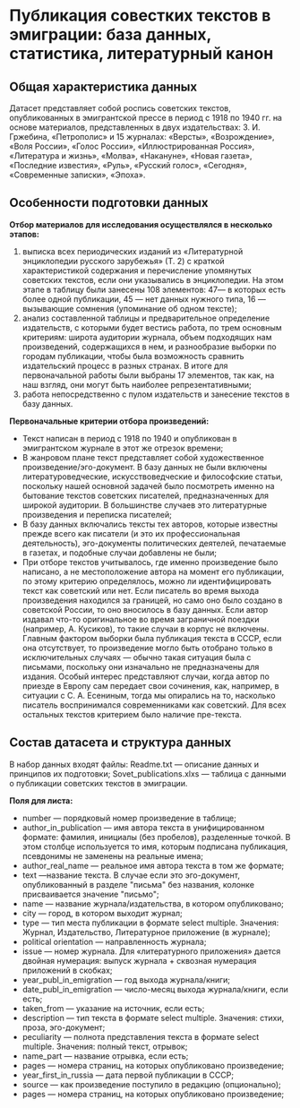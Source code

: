 #  Публикация совестких текстов в эмиграции: база данных, статистика, литературный канон
## Общая характеристика данных
Датасет представляет собой роспись советских текстов, опубликованных в эмигрантской прессе в период с 1918 по 1940 гг. на основе материалов, представленных в двух издательствах: З. И. Гржебина, «Петрополис» и 15 журналах: «Версты», «Возрождение», «Воля России», «Голос России», «Иллюстрированная Россия», «Литература и жизнь», «Молва», «Накануне», «Новая газета», «Последние известия», «Руль», «Русский голос», «Сегодня», «Современные записки», «Эпоха».

## Особенности подготовки данных
**Отбор материалов для исследования осуществлялся в несколько этапов:**
1) выписка всех периодических изданий из «Литературной энциклопедии русского зарубежья» (Т. 2) с краткой характеристикой содержания и перечисление упомянутых советских текстов, если они указывались в энциклопедии. На этом этапе в таблицу были занесены 108 элементов: 47— в которых есть более одной публикации, 45 — нет данных нужного типа, 16 — вызывающие сомнения (упоминание об одном тексте);
2) анализ составленной таблицы и предварительное определение издательств, с которыми будет вестись работа, по трем основным критериям: широта аудитории журнала, объем подходящих нам произведений, содержащихся в нем, и разнообразие выборки по городам публикации, чтобы была возможность сравнить издательский процесс в разных странах. В итоге для первоначальной работы были выбраны 17 элементов, так как, на наш взгляд, они могут быть наиболее репрезентативными;
3) работа непосредственно с пулом издательств и занесение текстов в базу данных.
   
**Первоначальные критерии отбора произведений:**
+ Текст написан в период с 1918 по 1940 и опубликован в эмигрантском журнале в этот же отрезок времени;
+ В жанровом плане текст представляет собой художественное произведение/эго-документ. В базу данных не были включены литературоведческие, искусствоведческие и философские статьи, поскольку нашей основной задачей было посмотреть именно на бытование текстов советских писателей, предназначенных для широкой аудитории. В большинстве случаев это литературные произведения и переписка писателей;
+ В базу данных включались тексты тех авторов, которые известны прежде всего как писатели (и это их профессиональная деятельность), эго-документы политических деятелей, печатаемые в газетах, и подобные случаи добавлены не были;
+ При отборе текстов учитывалось, где именно произведение было написано, а не местоположение автора на момент его публикации, по этому критерию определялось, можно ли идентифицировать текст как советский или нет. Если писатель во время выхода произведения находился за границей, но само оно было создано в советской России, то оно вносилось в базу данных. Если автор издавал что-то оригинальное во время заграничной поездки (например, А. Кусиков), то такие случаи в корпус не включены. Главным фактором выборки была публикация текста в СССР, если она отсутствует, то произведение могло быть отобрано только в исключительных случаях — обычно такая ситуация была с письмами, поскольку они изначально не предназначены для издания. Особый интерес представляют случаи, когда автор по приезде в Европу сам передает свои сочинения, как, например, в ситуации с С. А. Есениным, тогда мы опирались на то, насколько писатель воспринимался современниками как советский. Для всех остальных текстов критерием было наличие пре-текста.

## Состав датасета и структура данных
В набор данных входят файлы:
Readme.txt — описание данных и принципов их подготовки;
Sovet_publications.xlxs — таблица с данными о публикации советских текстов в эмиграции.

**Поля для листа:**
+ number  — порядковый номер произведение в таблице;
+ author_in_publication — имя автора текста в унифицированном формате: фамилия, инициалы (без пробелов), разделенные точкой. В этом столбце используется то имя, которым подписана публикация, псевдонимы не заменены на реальные имена;
+ author_real_name  — реальное имя автора текста в том же формате;
+ text  —название текста. В случае если это эго-документ, опубликованный в разделе "письма" без названия, колонке присваивается значение "письмо";
+ name  — название журнала/издательства, в котором опубликовано;
+ city  —  город, в котором выходит журнал;
+ type  — тип места публикации в формате select multiple. Значения: Журнал, Издательство, Литературное приложение (в журнале);
+ political orientation — направленность журнала;
+ issue   — номер журнала. Для «литературного приложения» дается двойная нумерация: выпуск журнала + сквозная нумерация приложений в скобках;
+ year_publ_in_emigration  — год выхода журнала/книги;
+ date_publ_in_emigration  — число-месяц выхода журнала/книги, если есть;
+ taken_from  — указание на источник, если есть;
+ description  — тип текста в формате select multiple. Значения: стихи, проза, эго-документ;
+ peculiarity  — полнота представления текста в формате select multiple. Значения: полный текст, отрывок;
+ name_part  — название отрывка, если есть;
+ pages  — номера страниц, на которых опубликовано произведение;
+ year_first_in_russia  — дата первой публикации в СССР;
+ source   — как произведение поступило в редакцию (опционально);
+ pages  — номера страниц, на которых опубликовано произведение;
